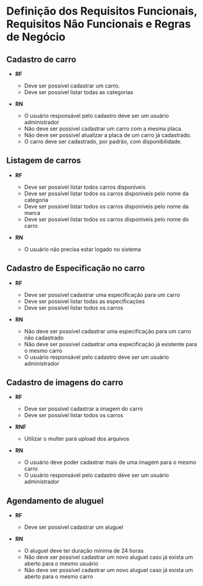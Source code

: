 # Definição dos Requisitos Funcionais, Requisitos Não Funcionais e Regras de Negócio

## Cadastro de carro

- **RF**

  - Deve ser possível cadastrar um carro.
  - Deve ser possível listar todas as categorias

- **RN**

  - O usuário responsável pelo cadastro deve ser um usuário administrador
  - Não deve ser possivel cadastrar um carro com a mesma placa.
  - Não deve ser possivel atualizar a placa de um carro já cadastrado.
  - O carro deve ser cadastrado, por padrão, com disponibilidade.

## Listagem de carros

- **RF**

  - Deve ser possível listar todos carros disponíveis
  - Deve ser possível listar todos os carros disponíveis pelo nome da categoria
  - Deve ser possível listar todos os carros disponíveis pelo nome da marca
  - Deve ser possível listar todos os carros disponíveis pelo nome do carro

- **RN**

  - O usuário não precisa estar logado no sistema

## Cadastro de Especificação no carro

- **RF**

  - Deve ser possível cadastrar uma especificação para um carro
  - Deve ser possível listar todas as especificações
  - Deve ser possível listar todos os carros

- **RN**

  - Não deve ser possível cadastrar uma especificação para um carro não cadastrado
  - Não deve ser possivel cadastrar uma especificação já existente para o mesmo carro
  - O usuário responsável pelo cadastro deve ser um usuário administrador

## Cadastro de imagens do carro

- **RF**

  - Deve ser possível cadastrar a imagem do carro
  - Deve ser possível listar todos os carros

- **RNF**

  - Utilizar o multer para upload dos arquivos

- **RN**

  - O usuário deve poder cadastrar mais de uma imagem para o mesmo carro
  - O usuário responsável pelo cadastro deve ser um usuário administrador

## Agendamento de aluguel

- **RF**

  - Deve ser possível cadastrar um aluguel

- **RN**

  - O aluguel deve ter duração mínima de 24 horas
  - Não deve ser possível cadastrar um novo aluguel caso já exista um aberto para o mesmo usuário
  - Não deve ser possível cadastrar um novo aluguel caso já exista um aberto para o mesmo carro
